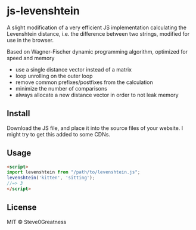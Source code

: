 # js-levenshtein

A slight modification of a very efficient JS implementation calculating the Levenshtein distance, i.e. the difference between two strings, modified for use in the browser.

Based on Wagner-Fischer dynamic programming algorithm, optimized for speed and memory
 - use a single distance vector instead of a matrix
 - loop unrolling on the outer loop
 - remove common prefixes/postfixes from the calculation
 - minimize the number of comparisons
 - always allocate a new distance vector in order to not leak memory
 
## Install

Download the JS file, and place it into the source files of your website. I might try to get this added to some CDNs.

## Usage

```html
<script>
import levenshtein from "/path/to/levenshtein.js";
levenshtein('kitten', 'sitting');
//=> 3
</script>
```

## License

MIT © Steve0Greatness
